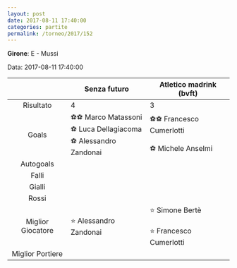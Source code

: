 ```yaml
---
layout: post
date: 2017-08-11 17:40:00
categories: partite
permalink: /torneo/2017/152
---
```

**Girone**: E - Mussi

Data: 2017-08-11 17:40:00

| | Senza futuro | Atletico madrink (bvft) |
|:-----:|-----|-----|
Risultato|4|3
Goals|⚽⚽ Marco Matassoni<br/>⚽ Luca Dellagiacoma<br/>⚽ Alessandro Zandonai|⚽⚽ Francesco Cumerlotti<br/><br/>⚽ Michele Anselmi<br/>
Autogoals||
Falli||
Gialli||
Rossi||
Miglior Giocatore|⭐ Alessandro Zandonai<br/>|⭐ Simone Bertè<br/><br/>⭐ Francesco Cumerlotti<br/>
Miglior Portiere||